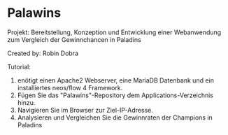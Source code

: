 # Palawins

Projekt: Bereitstellung, Konzeption und Entwicklung einer Webanwendung zum Vergleich der Gewinnchancen in Paladins

Created by: Robin Dobra


Tutorial:

1) enötigt einen Apache2 Webserver, eine MariaDB Datenbank und ein installiertes neos/flow 4 Framework.
2) Fügen Sie das "Palawins"-Repository dem Applications-Verzeichnis hinzu.
3) Navigieren Sie im Browser zur Ziel-IP-Adresse.
4) Analysieren und Vergleichen Sie die Gewinnraten der Champions in Paladins 

